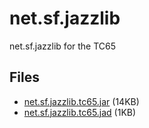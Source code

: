 # net.sf.jazzlib

net.sf.jazzlib for the TC65

## Files
* [net.sf.jazzlib.tc65.jar](https://github.com/superfc/net.sf.jazzlib.tc65/raw/master/net.sf.jazzlib.tc65/dist/net.sf.jazzlib.tc65.jar) (14KB)
* [net.sf.jazzlib.tc65.jad](https://github.com/superfc/net.sf.jazzlib.tc65/raw/master/net.sf.jazzlib.tc65/dist/net.sf.jazzlib.tc65.jad) (1KB)
